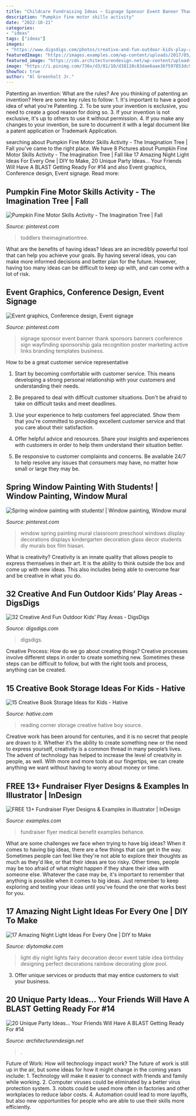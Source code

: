 ```yaml
---
title: "Childcare Fundraising Ideas ~ Signage Sponsor Event Banner Thank Sponsors Banners Conference Sign Wayfinding Sponsorship Gala Recognition Poster Marketing Active Links Branding Templates Business"
description: "Pumpkin fine motor skills activity"
date: "2022-10-21"
categories:
- "ideas"
tags: ["ideas"]
images:
- "https://www.digsdigs.com/photos/creative-and-fun-outdoor-kids-play-areas-8.jpg"
featuredImage: "https://images.examples.com/wp-content/uploads/2017/05/Medical-Fundraiser-Flyer.jpg"
featured_image: "https://cdn.architecturendesign.net/wp-content/uploads/2016/05/AD-Unique-Party-Themes-08.jpg"
image: "https://i.pinimg.com/736x/d3/81/10/d38110c83dae6aae36f597853dc96772.jpg"
ShowToc: true
author: "Al Greenholt Jr."
---
```



Patenting an invention: What are the rules?
Are you thinking of patenting an invention? Here are some key rules to follow: 1. It's important to have a good idea of what you're Patenting. 
2. To be sure your invention is exclusive, you need to create a good reason for doing so. 
3. If your invention is not exclusive, it's up to others to use it without permission. 4. If you make any changes to your invention, be sure to document it with a legal document like a patent application or Trademark Application. 
	

		
searching about Pumpkin Fine Motor Skills Activity - The Imagination Tree | Fall you've came to the right place. We have 8 Pictures about Pumpkin Fine Motor Skills Activity - The Imagination Tree | Fall like 17 Amazing Night Light Ideas For Every One | DIY to Make, 20 Unique Party Ideas… Your Friends Will Have A BLAST Getting Ready For #14 and also Event graphics, Conference design, Event signage. Read more:
		
    
## Pumpkin Fine Motor Skills Activity - The Imagination Tree | Fall

<img loading=lazy src="https://i.pinimg.com/736x/d3/81/10/d38110c83dae6aae36f597853dc96772.jpg" onerror="this.onerror=null;this.src='https://tse3.mm.bing.net/th?id=OIP.yiH6gnp79vh6aGv-oepV7gHaLG&amp;pid=15.1';" alt="Pumpkin Fine Motor Skills Activity - The Imagination Tree | Fall">

_Source: pinterest.com_

>toddlers theimaginationtree. 

	

What are the benefits of having ideas?
Ideas are an incredibly powerful tool that can help you achieve your goals. By having several ideas, you can make more informed decisions and better plan for the future. However, having too many ideas can be difficult to keep up with, and can come with a lot of risk.

    
## Event Graphics, Conference Design, Event Signage

<img loading=lazy src="https://i.pinimg.com/736x/b3/2b/32/b32b329dd6d0b9a460aca2a79a037ea2--event-signage-recognition-ideas.jpg" onerror="this.onerror=null;this.src='https://tse3.mm.bing.net/th?id=OIP.oJrmQ3mhG9txPIEJIfq53gHaLH&amp;pid=15.1';" alt="Event graphics, Conference design, Event signage">

_Source: pinterest.com_

>signage sponsor event banner thank sponsors banners conference sign wayfinding sponsorship gala recognition poster marketing active links branding templates business. 

	

How to be a great customer service representative
1. Start by becoming comfortable with customer service. This means developing a strong personal relationship with your customers and understanding their needs.
2. Be prepared to deal with difficult customer situations. Don't be afraid to take on difficult tasks and meet deadlines.

3. Use your experience to help customers feel appreciated. Show them that you're committed to providing excellent customer service and that you care about their satisfaction.

4. Offer helpful advice and resources. Share your insights and experiences with customers in order to help them understand their situation better.

5. Be responsive to customer complaints and concerns. Be available 24/7 to help resolve any issues that consumers may have, no matter how small or large they may be.

    
## Spring Window Painting With Students! | Window Painting, Window Mural

<img loading=lazy src="https://i.pinimg.com/736x/bc/ea/b7/bceab74bdf60798c4523ffdf1a69be38--window-painting-spring-preschool-decorations.jpg" onerror="this.onerror=null;this.src='https://tse3.mm.bing.net/th?id=OIP.ik9OPvb33jPsAq5VLU1elQHaFj&amp;pid=15.1';" alt="Spring window painting with students! | Window painting, Window mural">

_Source: pinterest.com_

>window spring painting mural classroom preschool windows display decorations displays kindergarten decoration glass decor students diy murals box film hiasan. 

	

What is creativity?
Creativity is an innate quality that allows people to express themselves in their art. It is the ability to think outside the box and come up with new ideas. This also includes being able to overcome fear and be creative in what you do.

    
## 32 Creative And Fun Outdoor Kids’ Play Areas - DigsDigs

<img loading=lazy src="https://www.digsdigs.com/photos/creative-and-fun-outdoor-kids-play-areas-8.jpg" onerror="this.onerror=null;this.src='https://tse2.mm.bing.net/th?id=OIP.yjNC0X_e9jbnCAg_kBqQuAAAAA&amp;pid=15.1';" alt="32 Creative And Fun Outdoor Kids’ Play Areas - DigsDigs">

_Source: digsdigs.com_

>digsdigs. 

	

Creative Process: How do we go about creating things?
Creative processes involve different steps in order to create something new. Sometimes these steps can be difficult to follow, but with the right tools and process, anything can be created.

    
## 15 Creative Book Storage Ideas For Kids - Hative

<img loading=lazy src="https://hative.com/wp-content/uploads/2014/11/book-storage/15-reading-corner-for-kids.jpg" onerror="this.onerror=null;this.src='https://tse1.mm.bing.net/th?id=OIP.x1aZ0odOBG_X3WT3w9ZY3AHaKK&amp;pid=15.1';" alt="15 Creative Book Storage Ideas for Kids - Hative">

_Source: hative.com_

>reading corner storage creative hative boy source. 

	

Creative work has been around for centuries, and it is no secret that people are drawn to it. Whether it’s the ability to create something new or the need to express yourself, creativity is a common thread in many people’s lives. The advent of technology has helped to increase the level of creativity in people, as well. With more and more tools at our fingertips, we can create anything we want without having to worry about money or time.

    
## FREE 13+ Fundraiser Flyer Designs &amp; Examples In Illustrator | InDesign

<img loading=lazy src="https://images.examples.com/wp-content/uploads/2017/05/Medical-Fundraiser-Flyer.jpg" onerror="this.onerror=null;this.src='https://tse4.mm.bing.net/th?id=OIP.1rX-vg_HTddfC6KyEs8aFAHaFj&amp;pid=15.1';" alt="FREE 13+ Fundraiser Flyer Designs &amp; Examples in Illustrator | InDesign">

_Source: examples.com_

>fundraiser flyer medical benefit examples behance. 

	

What are some challenges we face when trying to have big ideas?
When it comes to having big ideas, there are a few things that can get in the way. Sometimes people can feel like they're not able to explore their thoughts as much as they'd like, or that their ideas are too risky. Other times, people may be too afraid of what might happen if they share their idea with someone else. Whatever the case may be, it's important to remember that anything is possible when it comes to big ideas. Just remember to keep exploring and testing your ideas until you've found the one that works best for you.

    
## 17 Amazing Night Light Ideas For Every One | DIY To Make

<img loading=lazy src="http://www.diytomake.com/wp-content/uploads/2017/02/Kids-Party-Night-Light-Idea.jpg" onerror="this.onerror=null;this.src='https://tse3.mm.bing.net/th?id=OIP.S6aV2hxMmoMU24GB_BC98wHaLL&amp;pid=15.1';" alt="17 Amazing Night Light Ideas For Every One | DIY to Make">

_Source: diytomake.com_

>light diy night lights fairy decoration decor event table idea birthday designing perfect decorations rainbow decorating glow pool. 

	

3. Offer unique services or products that may entice customers to visit your business.

    
## 20 Unique Party Ideas… Your Friends Will Have A BLAST Getting Ready For #14

<img loading=lazy src="https://cdn.architecturendesign.net/wp-content/uploads/2016/05/AD-Unique-Party-Themes-08.jpg" onerror="this.onerror=null;this.src='https://tse4.mm.bing.net/th?id=OIP.0YMrqyba0_whmBXYMRWBrAHaO2&amp;pid=15.1';" alt="20 Unique Party Ideas… Your Friends Will Have A BLAST Getting Ready For #14">

_Source: architecturendesign.net_

>. 

	

Future of Work: How will technology impact work?
The future of work is still up in the air, but some ideas for how it might change in the coming years include: 1. Technology will make it easier to connect with friends and family while working. 
2. Computer viruses could be eliminated by a better virus protection system. 
3. robots could be used more often in factories and other workplaces to reduce labor costs. 
4. Automation could lead to more layoffs, but also new opportunities for people who are able to use their skills more efficiently.

